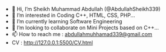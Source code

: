 - 👋 Hi, I’m Sheikh Muhammad Abdullah (@AbdullahSheikh339)
- 👀 I’m interested in Coding C++, HTML, CSS, PHP...
- 🌱 I’m currently learning Software Engineering
- 💞️ I’m looking to collaborate on Mini Projects based on C++...
- 📫 How to reach me : abdullahmuhhamad339@gmail.com
- CV : http://127.0.0.1:5500/CV.html

<!---
AbdullahSheikh339/AbdullahSheikh339 is a ✨ special ✨ repository because its `README.md` (this file) appears on your GitHub profile.
You can click the Preview link to take a look at your changes.
--->
